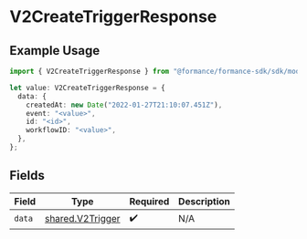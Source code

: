 # V2CreateTriggerResponse

## Example Usage

```typescript
import { V2CreateTriggerResponse } from "@formance/formance-sdk/sdk/models/shared";

let value: V2CreateTriggerResponse = {
  data: {
    createdAt: new Date("2022-01-27T21:10:07.451Z"),
    event: "<value>",
    id: "<id>",
    workflowID: "<value>",
  },
};
```

## Fields

| Field                                                       | Type                                                        | Required                                                    | Description                                                 |
| ----------------------------------------------------------- | ----------------------------------------------------------- | ----------------------------------------------------------- | ----------------------------------------------------------- |
| `data`                                                      | [shared.V2Trigger](../../../sdk/models/shared/v2trigger.md) | :heavy_check_mark:                                          | N/A                                                         |